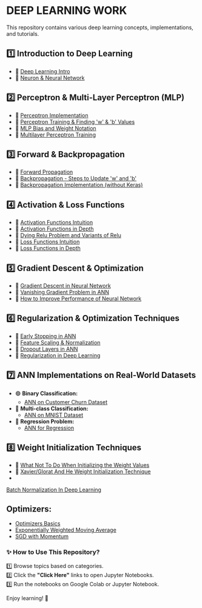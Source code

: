 # **DEEP LEARNING WORK**

This repository contains various deep learning concepts, implementations, and tutorials.

## **1️⃣ Introduction to Deep Learning**
- 🔹 [Deep Learning Intro](https://github.com/KARTIKPARATKAR/DEEP-LEARNING-WORK/blob/main/DeepLearningIntro.txt)
- 🔹 [Neuron & Neural Network](https://github.com/KARTIKPARATKAR/DEEP-LEARNING-WORK/blob/main/Neuron%26NeuralNetwork.ipynb)

## **2️⃣ Perceptron & Multi-Layer Perceptron (MLP)**
- 🔹 [Perceptron Implementation](https://github.com/KARTIKPARATKAR/DEEP-LEARNING-WORK/blob/main/PerceptronImplementation.ipynb)
- 🔹 [Perceptron Training & Finding 'w' & 'b' Values](https://github.com/KARTIKPARATKAR/DEEP-LEARNING-WORK/blob/main/PerceptronTraining%26Finding'w'%26'b'ValuesInPerceptron.ipynb)
- 🔹 [MLP Bias and Weight Notation](https://github.com/KARTIKPARATKAR/DEEP-LEARNING-WORK/blob/main/MultilayerPerceptronNotation.ipynb)
- 🔹 [Multilayer Perceptron Training](https://github.com/KARTIKPARATKAR/DEEP-LEARNING-WORK/blob/main/MultilayerPerceptron.ipynb)

## **3️⃣ Forward & Backpropagation**
- 🔹 [Forward Propagation](https://github.com/KARTIKPARATKAR/DEEP-LEARNING-WORK/blob/main/ForwardPropogation.ipynb)
- 🔹 [Backpropagation - Steps to Update 'w' and 'b'](https://github.com/KARTIKPARATKAR/DEEP-LEARNING-WORK/blob/main/Backpropogation.ipynb)
- 🔹 [Backpropagation Implementation (without Keras)](https://github.com/KARTIKPARATKAR/DEEP-LEARNING-WORK/blob/main/Backpropogation_Implementation.ipynb)

## **4️⃣ Activation & Loss Functions**
- 🔹 [Activation Functions Intuition](https://github.com/KARTIKPARATKAR/DEEP-LEARNING-WORK/blob/main/ActivationFunction.ipynb)
- 🔹  [Activation Functions in Depth](https://github.com/KARTIKPARATKAR/DEEP-LEARNING-WORK/blob/main/Activation_Functions_In_Deep_Learning.ipynb)
- 🔹  [Dying Relu Problem and Variants of Relu](https://github.com/KARTIKPARATKAR/DEEP-LEARNING-WORK/blob/main/ReLU_Problem_and_Its_Varients.ipynb)
- 🔹 [Loss Functions Intuition](https://github.com/KARTIKPARATKAR/DEEP-LEARNING-WORK/blob/main/LossFunctionIntuation.ipynb)
- 🔹 [Loss Functions in Depth](https://github.com/KARTIKPARATKAR/DEEP-LEARNING-WORK/blob/main/LossFunctonsInNeuralNetwork.ipynb)

## **5️⃣ Gradient Descent & Optimization**
- 🔹 [Gradient Descent in Neural Network](https://github.com/KARTIKPARATKAR/DEEP-LEARNING-WORK/blob/main/GradientDescentInNeuralNetwork.ipynb)
- 🔹 [Vanishing Gradient Problem in ANN](https://github.com/KARTIKPARATKAR/DEEP-LEARNING-WORK/blob/main/VanishingGradientProblemInANN.ipynb)
- 🔹 [How to Improve Performance of Neural Network](https://github.com/KARTIKPARATKAR/DEEP-LEARNING-WORK/blob/main/HowToImprovePerformanceOfANN.ipynb)

## **6️⃣ Regularization & Optimization Techniques**
- 🔹 [Early Stopping in ANN](https://github.com/KARTIKPARATKAR/DEEP-LEARNING-WORK/blob/main/Early_Stopping_In_ANN.ipynb)
- 🔹 [Feature Scaling & Normalization](https://github.com/KARTIKPARATKAR/DEEP-LEARNING-WORK/blob/main/Data_or_Feature_Scaling_Normalization_In_ANN.ipynb)
- 🔹 [Dropout Layers in ANN](https://github.com/KARTIKPARATKAR/DEEP-LEARNING-WORK/blob/main/Dropout_Layers_In_ANN.ipynb)
- 🔹 [Regularization in Deep Learning](https://github.com/KARTIKPARATKAR/DEEP-LEARNING-WORK/blob/main/Regularization_In_Deep_Learning.ipynb)

## **7️⃣ ANN Implementations on Real-World Datasets**
- 🟢 **Binary Classification:**  
  - [ANN on Customer Churn Dataset](https://github.com/KARTIKPARATKAR/DEEP-LEARNING-WORK/blob/main/CustomerChurnPredictionUsingANN.ipynb)
- 🔵 **Multi-class Classification:**  
  - [ANN on MNIST Dataset](https://github.com/KARTIKPARATKAR/DEEP-LEARNING-WORK/blob/main/MNIST_classification.ipynb)
- 🔴 **Regression Problem:**  
  - [ANN for Regression](https://github.com/KARTIKPARATKAR/DEEP-LEARNING-WORK/blob/main/ANN_For__Regression_Problem.ipynb)
 
## **8️⃣ Weight Initialization Techniques**
- 🔹 [What Not To Do When Initializing the Weight Values](https://github.com/KARTIKPARATKAR/DEEP-LEARNING-WORK/blob/main/WeightInitilizationTechnique(WhatNotToDo).ipynb)
- 🔹 [Xavier/Glorat And He Weight Initialization Technique](https://github.com/KARTIKPARATKAR/DEEP-LEARNING-WORK/blob/main/Xavier_Glorat_And_He_Weight_Initialization_.ipynb)
- 


[Batch Normalization In Deep Learning](https://github.com/KARTIKPARATKAR/DEEP-LEARNING-WORK/blob/main/BatchNormalization_.ipynb)


## **Optimizers:**
- [Optimizers Basics](https://github.com/KARTIKPARATKAR/DEEP-LEARNING-WORK/blob/main/Optimizers_.ipynb)
- [Exponentially Weighted Moving Average](https://github.com/KARTIKPARATKAR/DEEP-LEARNING-WORK/blob/main/ExponentiallyWeightedMovingAverage_.ipynb)
- [SGD with Momentum ](https://github.com/KARTIKPARATKAR/DEEP-LEARNING-WORK/blob/main/SGD_with_Momentum_(Optimizers_Part_2).ipynb)

### **✨ How to Use This Repository?**
1️⃣ Browse topics based on categories.  
2️⃣ Click the **"Click Here"** links to open Jupyter Notebooks.  
3️⃣ Run the notebooks on Google Colab or Jupyter Notebook.  

Enjoy learning! 🚀
